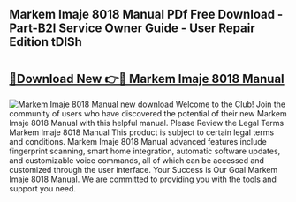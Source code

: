 ## Markem Imaje 8018 Manual PDf Free Download - Part-B2l Service Owner Guide - User Repair Edition tDISh

# <h2><a href="http://bc61888.oget.top/?id=Markem+Imaje+8018+Manual">🔗Download New 👉🔴 Markem Imaje 8018 Manual</a></h2>

[![Markem Imaje 8018 Manual new download](https://i.imgur.com/5g1atiW.png)](http://bc61888.oget.top/?id=Markem+Imaje+8018+Manual)
Welcome to the Club! Join the community of users who have discovered the potential of their new Markem Imaje 8018 Manual with this helpful manual. Please Review the Legal Terms Markem Imaje 8018 Manual This product is subject to certain legal terms and conditions. Markem Imaje 8018 Manual advanced features include fingerprint scanning, smart home integration, automatic software updates, and customizable voice commands, all of which can be accessed and customized through the user interface. Your Success is Our Goal Markem Imaje 8018 Manual. We are committed to providing you with the tools and support you need.
